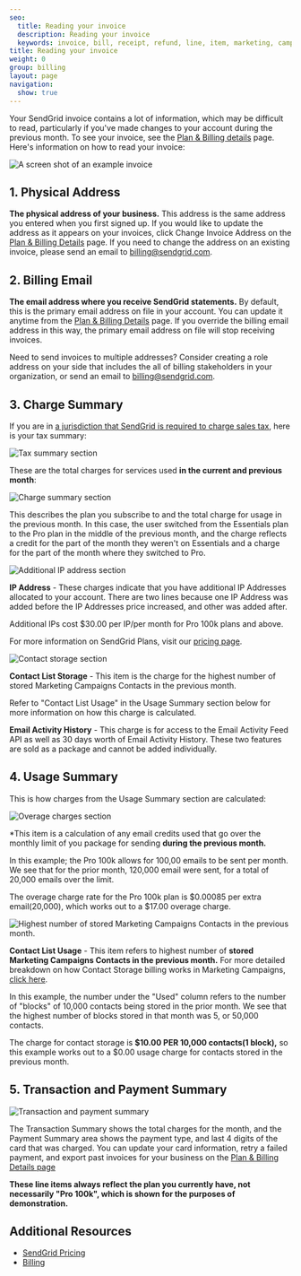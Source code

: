 ```yaml
---
seo:
  title: Reading your invoice
  description: Reading your invoice
  keywords: invoice, bill, receipt, refund, line, item, marketing, campaigns, charge, contacts, usage, overage
title: Reading your invoice
weight: 0
group: billing
layout: page
navigation:
  show: true
---
```


Your SendGrid invoice contains a lot of information, which may be difficult to read, particularly if you've made changes to your account during the previous month. To see your invoice, see the [Plan & Billing details](https://app.sendgrid.com/settings/billing) page. Here's information on how to read your invoice:

![A screen shot of an example invoice]({{root_url}}/img/invoice_legend.png)

## 	1. Physical Address

**The physical address of your business.** This address is the same address you entered when you first signed up. If you would like to update the address as it appears on your invoices, click Change Invoice Address on the [Plan & Billing Details](https://app.sendgrid.com/settings/billing) page. If you need to change the address on an existing invoice, please send an email to [billing@sendgrid.com](mailto:billing@sendgrid.com).

## 	2. Billing Email

**The email address where you receive SendGrid statements.** By default, this is the primary email address on file in your account. You can update it anytime from the [Plan & Billing Details](https://app.sendgrid.com/settings/billing) page. If you override the billing email address in this way, the primary email address on file will stop receiving invoices.

Need to send invoices to multiple addresses? Consider creating a role address on your side that includes the all of billing stakeholders in your organization, or send an email to [billing@sendgrid.com](mailto:billing@sendgrid.com).

## 	3. Charge Summary

If you are in [a jurisdiction that SendGrid is required to charge sales tax]({{root_url}}/knowledge-center/account-and-settings/taxes-and-tax-exempt/), here is your tax summary:

![Tax summary section]({{root_url}}/img/invoice_tax.png)

These are the total charges for services used **in the current and previous month**:

![Charge summary section]({{root_url}}/img/invoice_NL_usage.png)

This describes the plan you subscribe to and the total charge for usage in the previous month. In this case, the user switched from the Essentials plan to the Pro plan in the middle of the previous month, and the charge reflects a credit for the part of the month they weren't on Essentials and a charge for the part of the month where they switched to Pro.

![Additional IP address section]({{root_url}}/img/invoice_IP_Address.png)

**IP Address** - These charges indicate that you have additional IP Addresses allocated to your account. There are two lines because one IP Address was added before the IP Addresses price increased, and other was added after.

Additional IPs cost $30.00 per IP/per month for Pro 100k plans and above.

For more information on SendGrid Plans, visit our [pricing page](https://sendgrid.com/pricing).

![Contact storage section]({{root_url}}/img/invoice_contact_1.png)

**Contact List Storage** - This item is the charge for the highest number of stored Marketing Campaigns Contacts in the previous month.

Refer to "Contact List Usage" in the Usage Summary section below for more information on how this charge is calculated.

**Email Activity History** - This charge is for access to the Email Activity Feed API as well as 30 days worth of Email Activity History. These two features are sold as a package and cannot be added individually.

## 	4. Usage Summary

This is how charges from the Usage Summary section are calculated:

![Overage charges section]({{root_url}}/img/invoice_overage.png)

*This item is a calculation of any email credits used that go over the monthly limit of you package for sending **during the previous month.**

In this example; the Pro 100k allows for 100,00 emails to be sent per month. We see that for the prior month, 120,000 email were sent, for a total of 20,000 emails over the limit.

The overage charge rate for the Pro 100k plan is $0.00085 per extra email(20,000), which works out to a $17.00 overage charge.


![Highest number of stored Marketing Campaigns Contacts in the previous month.]({{root_url}}/img/invoice_contact_storage.png)

**Contact List Usage** - This item refers to highest number of **stored Marketing Campaigns Contacts in the previous month.** For more detailed breakdown on how Contact Storage billing works in Marketing Campaigns, [click here](https://sendgrid.com/pricing/).

In this example, the number under the "Used" column refers to the number of "blocks" of 10,000 contacts being stored in the prior month. We see that the highest number of blocks stored in that month was 5, or 50,000 contacts.

The charge for contact storage is **$10.00 PER 10,000 contacts(1 block),** so this example works out to a $0.00 usage charge for contacts stored in the previous month.

## 	5. Transaction and Payment Summary

![Transaction and payment summary]({{root_url}}/img/invoice_payment_summary.png)

The Transaction Summary shows the total charges for the month, and the Payment Summary area shows the payment type, and last 4 digits of the card that was charged. You can update your card information, retry a failed payment, and export past invoices for your business on the [Plan & Billing Details page](https://app.sendgrid.com/settings/billing)

**These line items always reflect the plan you currently have, not necessarily "Pro 100k", which is shown for the purposes of demonstration.**

## 	Additional Resources

- [SendGrid Pricing](https://sendgrid.com/pricing/)
- [Billing]({{root_url}}/knowledge-center/account-and-settings/billing/)
